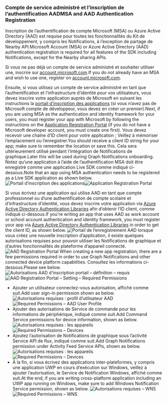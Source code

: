 ### <a name="msa-and-aad-authentication-registration"></a><span data-ttu-id="c79a2-101">Compte de service administré et l’inscription de l’authentification AAD</span><span class="sxs-lookup"><span data-stu-id="c79a2-101">MSA and AAD Authentication Registration</span></span>

<span data-ttu-id="c79a2-102">Inscription de l’authentification de compte Microsoft (MSA) ou Azure Active Directory (AAD) est requise pour toutes les fonctionnalités du Kit de développement, y compris les Notifications, à l’exception de partage de Nearby API.</span><span class="sxs-lookup"><span data-stu-id="c79a2-102">Microsoft Account (MSA) or Azure Active Directory (AAD) authentication registration is required for all features of the SDK including Notifications, except for the Nearby sharing APIs.</span></span> 

<span data-ttu-id="c79a2-103">Si vous ne pas déjà un compte de service administré et souhaiter utiliser une, inscrire sur [account.microsoft.com](https://account.microsoft.com/account).</span><span class="sxs-lookup"><span data-stu-id="c79a2-103">If you do not already have an MSA and wish to use one, register on [account.microsoft.com](https://account.microsoft.com/account).</span></span>

<span data-ttu-id="c79a2-104">Ensuite, si vous utilisez un compte de service administré en tant que l’authentification et l’infrastructure d’identité pour vos utilisateurs, vous devez inscrire votre application auprès de Microsoft en suivant les instructions la [portail d’inscription des applications](https://apps.dev.microsoft.com/) (si vous n’avez pas de Microsoft compte de développeur, vous devez en créer un premier).</span><span class="sxs-lookup"><span data-stu-id="c79a2-104">Next, if you are using MSA as the authentication and identity framework for your users, you must register your app with Microsoft by following the instructions on the [Application Registration Portal](https://apps.dev.microsoft.com/) (if you do not have a Microsoft developer account, you must create one first).</span></span> <span data-ttu-id="c79a2-105">Vous devez recevoir une chaîne d’ID client pour votre application ; Veillez à mémoriser l’emplacement ou l’enregistrer.</span><span class="sxs-lookup"><span data-stu-id="c79a2-105">You should receive a client ID string for your app; make sure to remember the location or save this.</span></span> <span data-ttu-id="c79a2-106">Cela sera ultérieurement utilisé pendant l’intégration de Notifications de graphique.</span><span class="sxs-lookup"><span data-stu-id="c79a2-106">Later this will be used during Graph Notifications onboarding.</span></span> <span data-ttu-id="c79a2-107">Notez qu’une application à l’aide de l’authentification MSA doit être enregistré comme une application Live SDK comme indiqué ci-dessous.</span><span class="sxs-lookup"><span data-stu-id="c79a2-107">Note that an app using MSA authentication needs to be registered as a Live SDK application as shown below.</span></span>
<span data-ttu-id="c79a2-108">![Portail d’inscription des applications](../../notifications/media/msa_app_registration/app_registration_portal.png)</span><span class="sxs-lookup"><span data-stu-id="c79a2-108">![Application Registration Portal](../../notifications/media/msa_app_registration/app_registration_portal.png)</span></span>

<span data-ttu-id="c79a2-109">Si vous écrivez une application qui utilise AAD en tant que compte professionnel ou d’une authentification de compte scolaire et d’infrastructure d’identité, vous devez inscrire votre application via [Azure Active Directory Authentication Libraries](https://docs.microsoft.com/azure/active-directory/develop/active-directory-authentication-libraries) afin d’obtenir l’ID client, comme indiqué ci-dessous.</span><span class="sxs-lookup"><span data-stu-id="c79a2-109">If you're writing an app that uses AAD as work account or school account authentication and identity framework, you must register your app via [Azure Active Directory Authentication Libraries](https://docs.microsoft.com/azure/active-directory/develop/active-directory-authentication-libraries) in order to get the client ID, as shown below.</span></span> 
 <span data-ttu-id="c79a2-110">![Portail de l’enregistrement AAD](../../notifications/media/aad_registration_portal/aad_registration_portal.png) lorsque vous créez une nouvelle inscription d’application, il existe quelques autorisations requises pour pouvoir utiliser les Notifications de graphique et d’autres fonctionnalités de plateforme d’appareil connecté.</span><span class="sxs-lookup"><span data-stu-id="c79a2-110">![AAD Registration Portal](../../notifications/media/aad_registration_portal/aad_registration_portal.png) When creating a new app registration, there are a few permissions required in order to use Graph Notifications and other connected device platform capabilities.</span></span> <span data-ttu-id="c79a2-111">Consultez les informations ci-dessous.</span><span class="sxs-lookup"><span data-stu-id="c79a2-111">Please see below.</span></span> 
<span data-ttu-id="c79a2-112">![Autorisations AAD d’inscription portail – définition – requis](../../notifications/media/aad_registration_portal/aad_registration_portal_permissions.png)</span><span class="sxs-lookup"><span data-stu-id="c79a2-112">![AAD Registration Portal – Setting – Required Permissions](../../notifications/media/aad_registration_portal/aad_registration_portal_permissions.png)</span></span>
* <span data-ttu-id="c79a2-113">Ajouter un utilisateur connectez-vous autorisation, affiché comme suit.</span><span class="sxs-lookup"><span data-stu-id="c79a2-113">Add user sign-in permission shown as below.</span></span>
<span data-ttu-id="c79a2-114">![Autorisations requises : profil d’utilisateur AAD](../../notifications/media/aad_registration_portal/permissions_1_user.png)</span><span class="sxs-lookup"><span data-stu-id="c79a2-114">![Required Permissions – AAD User Profile](../../notifications/media/aad_registration_portal/permissions_1_user.png)</span></span>
* <span data-ttu-id="c79a2-115">Ajouter des autorisations de Service de commande pour les informations de périphérique, indiqué comme suit.</span><span class="sxs-lookup"><span data-stu-id="c79a2-115">Add Command Service permissions for device information, shown as below.</span></span>
<span data-ttu-id="c79a2-116">![Autorisations requises : les appareils](../../notifications/media/aad_registration_portal/permissions_2_devices.png)</span><span class="sxs-lookup"><span data-stu-id="c79a2-116">![Required Permissions – Devices](../../notifications/media/aad_registration_portal/permissions_2_devices.png)</span></span>
* <span data-ttu-id="c79a2-117">Ajoutez l’autorisation de Notifications de graphique sous l’activité Service API de flux, indiqué comme suit.</span><span class="sxs-lookup"><span data-stu-id="c79a2-117">Add Graph Notifications permission under Activity Feed Service APIs, shown as below.</span></span>
<span data-ttu-id="c79a2-118">![Autorisations requises : les appareils](../../notifications/media/aad_registration_portal/permissions_3_graph_notifications.png)</span><span class="sxs-lookup"><span data-stu-id="c79a2-118">![Required Permissions – Devices](../../notifications/media/aad_registration_portal/permissions_3_graph_notifications.png)</span></span>
* <span data-ttu-id="c79a2-119">À la fin, si vous écrivez des applications inter-plateformes, y compris une application UWP en cours d’exécution sur Windows, veillez à ajouter l’autorisation, le Service de Notification Windows, affiché comme suit.</span><span class="sxs-lookup"><span data-stu-id="c79a2-119">At the end, if you are writing cross-platform application including an UWP app running on Windows, make sure to add Windows Notification Service permission, shown as below.</span></span> 
<span data-ttu-id="c79a2-120">![Autorisations requises – WNS](../../notifications/media/aad_registration_portal/permissions_4_wns_push.png)</span><span class="sxs-lookup"><span data-stu-id="c79a2-120">![Required Permissions – WNS](../../notifications/media/aad_registration_portal/permissions_4_wns_push.png)</span></span>

